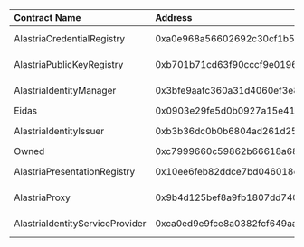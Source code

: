 | Contract Name | Address | ABI |
| :------------ | :-------| :--- |
| AlastriaCredentialRegistry | 0xa0e968a56602692c30cf1b5732bb7b508943d109 | https://github.com/alastria/alastria-identity/blob/develop/contracts/abi/__contracts_registry_AlastriaCredentialRegistry_sol_AlastriaCredentialRegistry.abi |
| AlastriaPublicKeyRegistry | 0xb701b71cd63f90cccf9e0196ef7432af07a4d5ec | https://github.com/alastria/alastria-identity/blob/develop/contracts/abi/__contracts_registry_AlastriaPublicKeyRegistry_sol_AlastriaPublicKeyRegistry.abi |
| AlastriaIdentityManager | 0x3bfe9aafc360a31d4060ef3e8cb5013da197015a | https://github.com/alastria/alastria-identity/blob/develop/contracts/abi/__contracts_identityManager_AlastriaIdentityManager_sol_AlastriaIdentityManager.abi |
| Eidas | 0x0903e29fe5d0b0927a15e416eee250c2e75d31b0 | https://github.com/alastria/alastria-identity/blob/develop/contracts/abi/__contracts_libs_Eidas_sol_Eidas.abi |
| AlastriaIdentityIssuer | 0xb3b36dc0b0b6804ad261d259b0c3628936981029 | https://github.com/alastria/alastria-identity/blob/develop/contracts/abi/__contracts_identityManager_AlastriaIdentityIssuer_sol_AlastriaIdentityIssuer.abi |
| Owned | 0xc7999660c59862b66618a68fbd8db6cb16b38048 | https://github.com/alastria/alastria-identity/blob/develop/contracts/abi/__contracts_libs_Owned_sol_Owned.abi |
| AlastriaPresentationRegistry | 0x10ee6feb82ddce7bd046018e01a85d9c13a6153a | https://github.com/alastria/alastria-identity/blob/develop/contracts/abi/__contracts_registry_AlastriaPresentationRegistry_sol_AlastriaPresentationRegistry.abi |
| AlastriaProxy | 0x9b4d125bef8a9fb1807dd7405d4505d6a732d022 | https://github.com/alastria/alastria-identity/blob/develop/contracts/abi/__contracts_identityManager_AlastriaProxy_sol_AlastriaProxy.abi |
| AlastriaIdentityServiceProvider | 0xca0ed9e9fce8a0382fcf649aa315872ff383adf3 | https://github.com/alastria/alastria-identity/blob/develop/contracts/abi/__contracts_identityManager_AlastriaIdentityServiceProvider_sol_AlastriaIdentityServiceProvider.abi |

